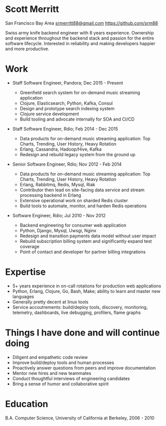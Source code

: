 # Scott Merritt

San Francisco Bay Area
srmerritt88@gmail.com
https://github.com/srm88

Swiss army knife backend engineer with 8 years experience.
Ownership and experience throughout the backend stack and passion for the entire software lifecycle.
Interested in reliability and making developers happier and more productive.

# Work

* Staff Software Engineer, Pandora; Dec 2015 - Present
  * Greenfield search system for on-demand music streaming application
  * Clojure, Elasticsearch, Python, Kafka, Consul
  * Design and prototype search indexing system
  * Clojure service development
  * Build tooling and advocate internally for SOA and CI/CD

* Staff Software Engineer, Rdio; Feb 2014 - Dec 2015
  * Data products for on-demand music streaming application: Top Charts, Trending, User History, Heavy Rotation
  * Erlang, Cassandra, Hadoop/Hive, Kafka
  * Redesign and rebuild legacy system from the ground up

* Senior Software Engineer, Rdio; Nov 2012 - Feb 2014
  * Data products for on-demand music streaming application: Top Charts, Trending, User History, Heavy Rotation
  * Erlang, Rabbitmq, Redis, Mysql, Riak
  * Contributor then lead on site-facing data service and stream processing backend in Erlang
  * Extensive operational work on sharded Redis cluster
  * Build tools to automate, monitor, and harden Redis operations

* Software Engineer, Rdio; Jul 2010 - Nov 2012
  * Backend engineering for consumer web application
  * Python, Django, Mysql, Uwsgi, Nginx
  * Redesign and transition payments data model without user impact
  * Rebuild subscription billing system and significantly expand test coverage
  * Point of contact and developer for partner billing integrations

# Expertise

* 5+ years experience in on-call rotations for production web applications
* Python, Erlang, Clojure, Go, Bash, Make; ability to learn and master new languages
* Generally pretty decent at linux tools
* Service accoutrements: build/deploy tools, discovery, monitoring, telemetry, dashboards, live debugging, profilers, flame graphs

# Things I have done and will continue doing

* Diligent and empathetic code review
* Improve build/deploy tools and human processes
* Proactively answer questions from peers and improve documentation
* Mentor new hires and new teammates
* Conduct thoughtful interviews of engineering candidates
* Bring a sense of humor and collaborative spirit

# Education

B.A. Computer Science, University of California at Berkeley, 2006 - 2010
